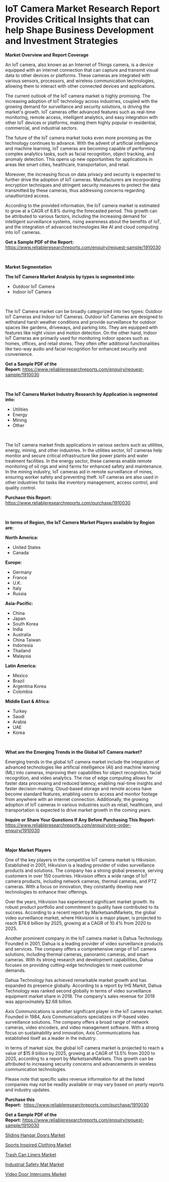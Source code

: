 <p><h1>IoT Camera Market Research Report Provides Critical Insights that can help Shape Business Development and Investment Strategies</h1></p><p><strong>Market Overview and Report Coverage</strong></p>
<p><p>An IoT camera, also known as an Internet of Things camera, is a device equipped with an internet connection that can capture and transmit visual data to other devices or platforms. These cameras are integrated with various sensors, processors, and wireless communication technologies, allowing them to interact with other connected devices and applications.</p><p>The current outlook of the IoT camera market is highly promising. The increasing adoption of IoT technology across industries, coupled with the growing demand for surveillance and security solutions, is driving the market's growth. IoT cameras offer advanced features such as real-time monitoring, remote access, intelligent analytics, and easy integration with other IoT devices or platforms, making them highly popular in residential, commercial, and industrial sectors.</p><p>The future of the IoT camera market looks even more promising as the technology continues to advance. With the advent of artificial intelligence and machine learning, IoT cameras are becoming capable of performing complex analytics tasks, such as facial recognition, object tracking, and anomaly detection. This opens up new opportunities for applications in areas like smart cities, healthcare, transportation, and retail.</p><p>Moreover, the increasing focus on data privacy and security is expected to further drive the adoption of IoT cameras. Manufacturers are incorporating encryption techniques and stringent security measures to protect the data transmitted by these cameras, thus addressing concerns regarding unauthorized access.</p><p>According to the provided information, the IoT camera market is estimated to grow at a CAGR of 6.8% during the forecasted period. This growth can be attributed to various factors, including the increasing demand for intelligent surveillance systems, rising awareness about the benefits of IoT, and the integration of advanced technologies like AI and cloud computing into IoT cameras.</p></p>
<p><strong>Get a Sample PDF of the Report:</strong> <a href="https://www.reliableresearchreports.com/enquiry/request-sample/1910030">https://www.reliableresearchreports.com/enquiry/request-sample/1910030</a></p>
<p>&nbsp;</p>
<p><strong>Market Segmentation</strong></p>
<p><strong>The IoT Camera Market Analysis by types is segmented into:</strong></p>
<p><ul><li>Outdoor IoT Camera</li><li>Indoor IoT Camera</li></ul></p>
<p>&nbsp;</p>
<p><p>The IoT Camera market can be broadly categorized into two types: Outdoor IoT Cameras and Indoor IoT Cameras. Outdoor IoT Cameras are designed to withstand harsh weather conditions and provide surveillance for outdoor spaces like gardens, driveways, and parking lots. They are equipped with features like night vision and motion detection. On the other hand, Indoor IoT Cameras are primarily used for monitoring indoor spaces such as homes, offices, and retail stores. They often offer additional functionalities like two-way audio and facial recognition for enhanced security and convenience.</p></p>
<p><strong>Get a Sample PDF of the Report:</strong>&nbsp;<a href="https://www.reliableresearchreports.com/enquiry/request-sample/1910030">https://www.reliableresearchreports.com/enquiry/request-sample/1910030</a></p>
<p>&nbsp;</p>
<p><strong>The IoT Camera Market Industry Research by Application is segmented into:</strong></p>
<p><ul><li>Utilities</li><li>Energy</li><li>Mining</li><li>Other</li></ul></p>
<p>&nbsp;</p>
<p><p>The IoT camera market finds applications in various sectors such as utilities, energy, mining, and other industries. In the utilities sector, IoT cameras help monitor and secure critical infrastructure like power plants and water treatment facilities. In the energy sector, these cameras enable remote monitoring of oil rigs and wind farms for enhanced safety and maintenance. In the mining industry, IoT cameras aid in remote surveillance of mines, ensuring worker safety and preventing theft. IoT cameras are also used in other industries for tasks like inventory management, access control, and quality control.</p></p>
<p><strong>Purchase this Report:</strong>&nbsp; <a href="https://www.reliableresearchreports.com/purchase/1910030">https://www.reliableresearchreports.com/purchase/1910030</a></p>
<p>&nbsp;</p>
<p><strong>In terms of Region, the IoT Camera Market Players available by Region are:</strong></p>
<p>
    <p> <strong> North America: </strong>
        <ul>
            <li>United States</li>
            <li>Canada</li>
        </ul>
        </p> 
    <p> <strong> Europe: </strong>
        <ul>
            <li>Germany</li>
            <li>France</li>
            <li>U.K.</li>
            <li>Italy</li>
            <li>Russia</li>
        </ul>
        </p> 
    <p> <strong> Asia-Pacific: </strong>
        <ul>
            <li>China</li>
            <li>Japan</li>
            <li>South Korea</li>
            <li>India</li>
            <li>Australia</li>
            <li>China Taiwan</li>
            <li>Indonesia</li>
            <li>Thailand</li>
            <li>Malaysia</li>
        </ul>
        </p> 
    <p> <strong> Latin America: </strong>
        <ul>
            <li>Mexico</li>
            <li>Brazil</li>
            <li>Argentina Korea</li>
            <li>Colombia</li>
        </ul>
        </p> 
    <p> <strong> Middle East & Africa: </strong>
        <ul>
            <li>Turkey</li>
            <li>Saudi</li>
            <li>Arabia</li>
            <li>UAE</li>
            <li>Korea</li>
        </ul>
    </p>
    </p>
<p>&nbsp;</p>
<p><strong>What are the Emerging Trends in the Global IoT Camera market?</strong></p>
<p><p>Emerging trends in the global IoT camera market include the integration of advanced technologies like artificial intelligence (AI) and machine learning (ML) into cameras, improving their capabilities for object recognition, facial recognition, and video analytics. The rise of edge computing allows for faster data processing and reduced latency, enabling real-time insights and faster decision-making. Cloud-based storage and remote access have become standard features, enabling users to access and monitor footage from anywhere with an internet connection. Additionally, the growing adoption of IoT cameras in various industries such as retail, healthcare, and transportation is expected to drive market growth in the coming years.</p></p>
<p><strong>Inquire or Share Your Questions If Any Before Purchasing This Report</strong>- <a href="https://www.reliableresearchreports.com/enquiry/pre-order-enquiry/1910030">https://www.reliableresearchreports.com/enquiry/pre-order-enquiry/1910030</a></p>
<p>&nbsp;</p>
<p><strong>Major Market Players</strong></p>
<p><p>One of the key players in the competitive IoT camera market is Hikvision. Established in 2001, Hikvision is a leading provider of video surveillance products and solutions. The company has a strong global presence, serving customers in over 150 countries. Hikvision offers a wide range of IoT camera products, including network cameras, thermal cameras, and PTZ cameras. With a focus on innovation, they constantly develop new technologies to enhance their offerings.</p><p>Over the years, Hikvision has experienced significant market growth. Its robust product portfolio and commitment to quality have contributed to its success. According to a recent report by MarketsandMarkets, the global video surveillance market, where Hikvision is a major player, is projected to reach $74.6 billion by 2025, growing at a CAGR of 10.4% from 2020 to 2025.</p><p>Another prominent company in the IoT camera market is Dahua Technology. Founded in 2001, Dahua is a leading provider of video surveillance products and services. The company offers a comprehensive range of IoT camera solutions, including thermal cameras, panoramic cameras, and smart cameras. With its strong research and development capabilities, Dahua focuses on providing cutting-edge technologies to meet customer demands.</p><p>Dahua Technology has achieved remarkable market growth and has expanded its presence globally. According to a report by IHS Markit, Dahua Technology was ranked second globally in terms of video surveillance equipment market share in 2018. The company's sales revenue for 2019 was approximately $2.68 billion.</p><p>Axis Communications is another significant player in the IoT camera market. Founded in 1984, Axis Communications specializes in IP-based video surveillance solutions. The company offers a broad range of network cameras, video encoders, and video management software. With a strong focus on sustainability and innovation, Axis Communications has established itself as a leader in the industry.</p><p>In terms of market size, the global IoT camera market is projected to reach a value of $15.9 billion by 2025, growing at a CAGR of 13.5% from 2020 to 2025, according to a report by MarketsandMarkets. This growth can be attributed to increasing security concerns and advancements in wireless communication technologies.</p><p>Please note that specific sales revenue information for all the listed companies may not be readily available or may vary based on yearly reports and industry updates.</p></p>
<p><strong>Purchase this Report:</strong>&nbsp;&nbsp;<a href="https://www.reliableresearchreports.com/purchase/1910030">https://www.reliableresearchreports.com/purchase/1910030</a></p>
<p></p>
<p><strong>Get a Sample PDF of the Report:</strong>&nbsp;<a href="https://www.reliableresearchreports.com/enquiry/request-sample/1910030">https://www.reliableresearchreports.com/enquiry/request-sample/1910030</a></p>
<p><p><a href="https://github.com/ashepherd82/Market-Research-Report-List-2/blob/main/sliding-hangar-doors-market.md">Sliding Hangar Doors Market</a></p><p><a href="https://github.com/pizolina/Market-Research-Report-List-2/blob/main/sports-inspired-clothing-market.md">Sports Inspired Clothing Market</a></p><p><a href="https://github.com/mabutironaldo/Market-Research-Report-List-2/blob/main/trash-can-liners-market.md">Trash Can Liners Market</a></p><p><a href="https://github.com/lbird53714/Market-Research-Report-List-2/blob/main/industrial-safety-mat-market.md">Industrial Safety Mat Market</a></p><p><a href="https://github.com/castoriffic/Market-Research-Report-List-2/blob/main/video-door-intercoms-market.md">Video Door Intercoms Market</a></p></p>